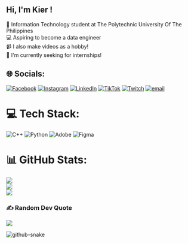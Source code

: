 ## Hi, I'm Kier !

🧠 Information Technology student at The Polytechnic University Of The Philippines<br/>
💻 Aspiring to become a data engineer<br/>
📹 I also make videos as a hobby!<br/>
💫 I'm currently seeking for internships! <br/>

## 🌐 Socials:
[![Facebook](https://img.shields.io/badge/Facebook-%231877F2.svg?logo=Facebook&logoColor=white)](https://facebook.com/Kier.Bardelosa) [![Instagram](https://img.shields.io/badge/Instagram-%23E4405F.svg?logo=Instagram&logoColor=white)](https://instagram.com/kierrb_) [![LinkedIn](https://img.shields.io/badge/LinkedIn-%230077B5.svg?logo=linkedin&logoColor=white)](https://linkedin.com/in/kierbardelosa) [![TikTok](https://img.shields.io/badge/TikTok-%23000000.svg?logo=TikTok&logoColor=white)](https://tiktok.com/@5106kier) [![Twitch](https://img.shields.io/badge/Twitch-%239146FF.svg?logo=Twitch&logoColor=white)](https://twitch.tv/kierryuu) [![email](https://img.shields.io/badge/Email-D14836?logo=gmail&logoColor=white)](mailto:kier.bardelosa02@gmail.com) 

# 💻 Tech Stack:
![C++](https://img.shields.io/badge/c++-%2300599C.svg?style=for-the-badge&logo=c%2B%2B&logoColor=white) ![Python](https://img.shields.io/badge/python-3670A0?style=for-the-badge&logo=python&logoColor=ffdd54) ![Adobe](https://img.shields.io/badge/adobe-%23FF0000.svg?style=for-the-badge&logo=adobe&logoColor=white) ![Figma](https://img.shields.io/badge/figma-%23F24E1E.svg?style=for-the-badge&logo=figma&logoColor=white)
# 📊 GitHub Stats:
![](https://github-readme-stats.vercel.app/api?username=somnium132&theme=dark&hide_border=false&include_all_commits=true&count_private=false)<br/>
![](https://nirzak-streak-stats.vercel.app/?user=somnium132&theme=dark&hide_border=false)<br/>
![](https://github-readme-stats.vercel.app/api/top-langs/?username=somnium132&theme=dark&hide_border=false&include_all_commits=true&count_private=false&layout=compact)

### ✍️ Random Dev Quote
![](https://quotes-github-readme.vercel.app/api?type=horizontal&theme=gruvbox)

<picture>
  <source media="(prefers-color-scheme: dark)" srcset="https://raw.githubusercontent.com/tobiasmeyhoefer/tobiasmeyhoefer/output/github-snake-dark.svg" />
  <source media="(prefers-color-scheme: light)" srcset="https://raw.githubusercontent.com/tobiasmeyhoefer/tobiasmeyhoefer/output/github-snake.svg" />
  <img alt="github-snake" src="https://raw.githubusercontent.com/tobiasmeyhoefer/tobiasmeyhoefer/output/github-snake.svg" />
</picture>
